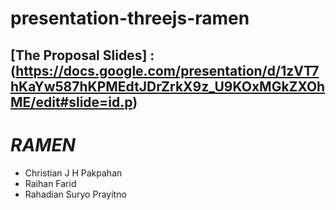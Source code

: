# presentation-threejs-ramen

[The Proposal Slides] : (https://docs.google.com/presentation/d/1zVT7hKaYw587hKPMEdtJDrZrkX9z_U9KOxMGkZXOhME/edit#slide=id.p)
---
  # _RAMEN_
- Christian J H Pakpahan
- Raihan Farid
- Rahadian Suryo Prayitno
